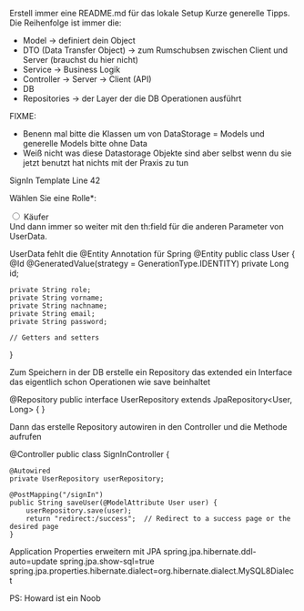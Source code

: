 Erstell immer eine README.md für das lokale Setup
Kurze generelle Tipps. Die Reihenfolge ist immer die:
- Model -> definiert dein Object
- DTO (Data Transfer Object) -> zum Rumschubsen zwischen Client und Server (brauchst du hier nicht)
- Service -> Business Logik
- Controller -> Server -> Client (API)
- DB
- Repositories -> der Layer der die DB Operationen ausführt

FIXME:
- Benenn mal bitte die Klassen um von DataStorage = Models und generelle Models bitte ohne Data
- Weiß nicht was diese Datastorage Objekte sind aber selbst wenn du sie jetzt benutzt hat nichts mit der Praxis zu tun

SignIn Template Line 42
        <form th:action="@{/signIn}" th:object="${user}" method="post" class="d-flex col-10">
                <p class="label-radionbox col-6 px-2">Wählen Sie eine Rolle*:</p>
                <div class="form-check px-2">
                    <input type="radio" class="form-check-input" th:field="*{role}" id="buyer" value="Käufer" name="role" required>
                    <label for="buyer" class="form-check-label">Käufer</label>
                </div>
Und dann immer so weiter mit den th:field für die anderen Parameter von UserData.

UserData fehlt die @Entity Annotation für Spring
@Entity
public class User {
    @Id
    @GeneratedValue(strategy = GenerationType.IDENTITY)
    private Long id;

    private String role;
    private String vorname;
    private String nachname;
    private String email;
    private String password;

    // Getters and setters
}

Zum Speichern in der DB erstelle ein Repository das extended ein Interface das eigentlich schon Operationen wie save beinhaltet

@Repository
public interface UserRepository extends JpaRepository<User, Long> {
}

Dann das erstelle Repository autowiren in den Controller und die Methode aufrufen

@Controller
public class SignInController {

    @Autowired
    private UserRepository userRepository;

    @PostMapping("/signIn")
    public String saveUser(@ModelAttribute User user) {
        userRepository.save(user);
        return "redirect:/success";  // Redirect to a success page or the desired page
    }

Application Properties erweitern mit JPA
spring.jpa.hibernate.ddl-auto=update
spring.jpa.show-sql=true
spring.jpa.properties.hibernate.dialect=org.hibernate.dialect.MySQL8Dialect

PS: Howard ist ein Noob
